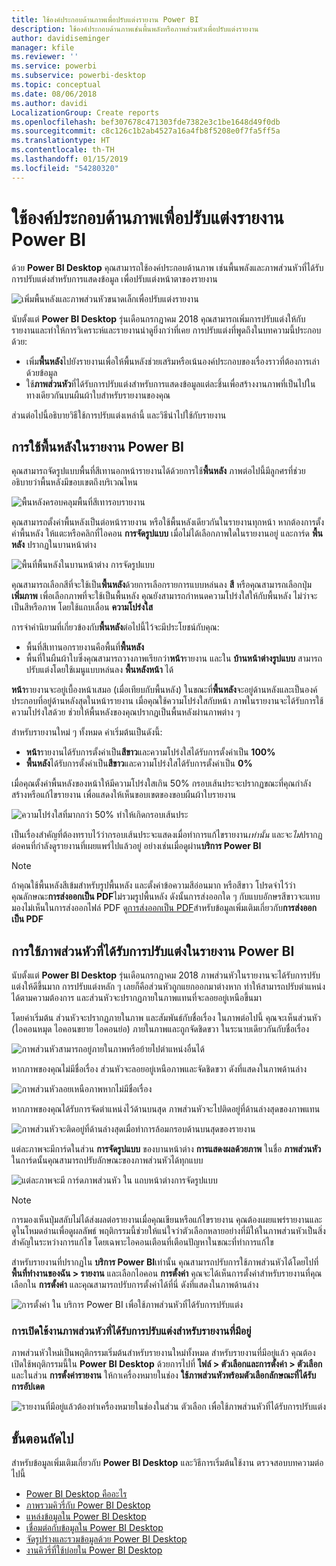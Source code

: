 ```yaml
---
title: ใช้องค์ประกอบด้านภาพเพื่อปรับแต่งรายงาน Power BI
description: ใช้องค์ประกอบด้านภาพเช่นพื้นพลังหรือภาพส่วนหัวเพื่อปรับแต่งรายงาน
author: davidiseminger
manager: kfile
ms.reviewer: ''
ms.service: powerbi
ms.subservice: powerbi-desktop
ms.topic: conceptual
ms.date: 08/06/2018
ms.author: davidi
LocalizationGroup: Create reports
ms.openlocfilehash: bef307678c471303fde7382e3c1be1648d49f0db
ms.sourcegitcommit: c8c126c1b2ab4527a16a4fb8f5208e0f7fa5ff5a
ms.translationtype: HT
ms.contentlocale: th-TH
ms.lasthandoff: 01/15/2019
ms.locfileid: "54280320"
---
```

# <a name="use-visual-elements-to-enhance-power-bi-reports"></a>ใช้องค์ประกอบด้านภาพเพื่อปรับแต่งรายงาน Power BI

ด้วย **Power BI Desktop** คุณสามารถใช้องค์ประกอบด้านภาพ เช่นพื้นพลังและภาพส่วนหัวที่ได้รับการปรับแต่งสำหรับการแสดงข้อมูล เพื่อปรับแต่งหน้าตาของรายงาน

![เพิ่มพื้นหลังและภาพส่วนหัวขนาดเล็กเพื่อปรับแต่งรายงาน](media/desktop-visual-elements-for-reports/visual-elements-for-reports_01.png)

นับตั้งแต่ **Power BI Desktop** รุ่นเดือนกรกฎาคม 2018 คุณสามารถเพิ่มการปรับแต่งให้กับรายงานและทำให้การวิเคราะห์และรายงานน่าดูยิ่งกว่าที่เคย การปรับแต่งที่พูดถึงในบทความนี้ประกอบด้วย: 

* เพิ่ม**พื้นหลัง**ไปยังรายงานเพื่อให้พื้นหลังช่วยเสริมหรือเน้นองค์ประกอบของเรื่องราวที่ต้องการเล่าด้วยข้อมูล
* ใช้**ภาพส่วนหัว**ที่ได้รับการปรับแต่งสำหรับการแสดงข้อมูลแต่ละชิ้นเพื่อสร้างงานภาพที่เป็นไปในทางเดียวกันบนผืนผ้าใบสำหรับรายงานของคุณ 

ส่วนต่อไปนี้อธิบายวิธีใช้การปรับแต่งเหล่านี้ และวิธีนำไปใช้กับรายงาน

## <a name="using-wallpaper-in-power-bi-reports"></a>การใช้พื้นหลังในรายงาน Power BI

คุณสามารถจัดรูปแบบพื้นที่สีเทานอกหน้ารายงานได้ด้วยการใช้**พื้นหลัง** ภาพต่อไปนี้มีลูกศรที่ช่วยอธิบายว่าพื้นหลังมีขอบเขตถึงบริเวณไหน 

![พื้นหลังครอบคลุมพื้นที่สีเทารอบรายงาน](media/desktop-visual-elements-for-reports/visual-elements-for-reports_02.png)

คุณสามารถตั้งค่าพื้นหลังเป็นต่อหน้ารายงาน หรือใช้พื้นหลังเดียวกันในรายงานทุกหน้า หากต้องการตั้งค่าพื้นหลัง ให้แตะหรือคลิกที่ไอคอน **การจัดรูปแบบ** เมื่อไม่ได้เลือกภาพใดในรายงานอยู่ และการ์ด **พื้นหลัง** ปรากฏในบานหน้าต่าง

![พื้นที่พื้นหลังในบานหน้าต่าง การจัดรูปแบบ](media/desktop-visual-elements-for-reports/visual-elements-for-reports_03.png)

คุณสามารถเลือกสีที่จะใช้เป็น**พื้นหลัง**ด้วยการเลือกรายการแบบหล่นลง **สี** หรือคุณสามารถเลือกปุ่ม **เพิ่มภาพ** เพื่อเลือกภาพที่จะใช้เป็นพื้นหลัง คุณยังสามารถกำหนดความโปร่งใสให้กับพื้นหลัง ไม่ว่าจะเป็นสีหรือภาพ โดยใช้แถบเลื่อน **ความโปร่งใส**

การจำคำนิยามที่เกี่ยวข้องกับ**พื้นหลัง**ต่อไปนี้ไว้จะมีประโยชน์กับคุณ:

* พื้นที่สีเทานอกรายงานคือพื้นที่**พื้นหลัง**
* พื้นที่ในผืนผ้าใบซึ่งคุณสามารถวางภาพเรียกว่า**หน้า**รายงาน และใน **บ้านหน้าต่างรูปแบบ** สามารถปรับแต่งโดยใช้เมนูแบบหล่นลง **พื้นหลังหน้า** ได้

**หน้า**รายงานจะอยู่เบื้องหน้าเสมอ (เมื่อเทียบกับพื้นหลัง) ในขณะที่**พื้นหลัง**จะอยู่ด้านหลังและเป็นองค์ประกอบที่อยู่ด้านหลังสุดในหน้ารายงาน เมื่อคุณใช้ความโปร่งใสกับหน้า ภาพในรายงานจะได้รับการใช้ความโปร่งใสด้วย ช่วยให้พื้นหลังของคุณปรากฏเป็นพื้นหลังผ่านภาพต่าง ๆ

สำหรับรายงานใหม่ ๆ ทั้งหมด ค่าเริ่มต้นเป็นดังนี้:

* **หน้า**รายงานได้รับการตั้งค่าเป็น**สีขาว**และความโปร่งใสได้รับการตั้งค่าเป็น **100%**
* **พื้นหลัง**ได้รับการตั้งค่าเป็น**สีขาว**และความโปร่งใสได้รับการตั้งค่าเป็น **0%**

เมื่อคุณตั้งค่าพื้นหลังของหน้าให้มีความโปร่งใสเกิน 50% กรอบเส้นประจะปรากฏขณะที่คุณกำลังสร้างหรือแก้ไขรายงาน เพื่อแสดงให้เห็นขอบเขตของขอบผืนผ้าใบรายงาน 

![ความโปร่งใสที่มากกว่า 50% ทำให้เกิดกรอบเส้นประ](media/desktop-visual-elements-for-reports/visual-elements-for-reports_04.png)

เป็นเรื่องสำคัญที่ต้องทราบไว้ว่ากรอบเส้นประจะแสดงเมื่อทำการแก้ไขรายงาน*เท่านั้น* และจะ*ไม่*ปรากฏต่อคนที่กำลังดูรายงานที่เผยแพร่ไปแล้วอยู่ อย่างเช่นเมื่อดูผ่าน**บริการ Power BI**

> [!NOTE]
> ถ้าคุณใช้พื้นหลังสีเข้มสำหรับรูปพื้นหลัง และตั้งค่าข้อความสีอ่อนมาก หรือสีขาว โปรดจำไว้ว่าคุณลักษณะ**การส่งออกเป็น PDF**ไม่รวมรูปพื้นหลัง ดังนั้นการส่งออกใด ๆ กับแบบอักษรสีขาวจะแทบมองไม่เห็นในการส่งออกไฟล์ PDF ดู[การส่งออกเป็น PDF](desktop-export-to-pdf.md)สำหรับข้อมูลเพิ่มเติมเกี่ยวกับ**การส่งออกเป็น PDF**


## <a name="using-improved-visual-headers-in-power-bi-reports"></a>การใช้ภาพส่วนหัวที่ได้รับการปรับแต่งในรายงาน Power BI

นับตั้งแต่ **Power BI Desktop** รุ่นเดือนกรกฎาคม 2018 ภาพส่วนหัวในรายงานจะได้รับการปรับแต่งให้ดีขึ้นมาก การปรับแต่งหลัก ๆ เลยก็คือส่วนหัวถูกแยกออกมาต่างหาก ทำให้สามารถปรับตำแหน่งได้ตามความต้องการ และส่วนหัวจะปรากฏภายในภาพแทนที่จะลอยอยู่เหนือขึ้นมา 

โดยค่าเริ่มต้น ส่วนหัวจะปรากฏภายในภาพ และสัมพันธ์กับชื่อเรื่อง ในภาพต่อไปนี้ คุณจะเห็นส่วนหัว (ไอคอนหมุด ไอคอนขยาย ไอคอนย่อ) ภายในภาพและถูกจัดชิดขวา ในระนาบเดียวกันกับชื่อเรื่อง

![ภาพส่วนหัวสามารถอยู่ภายในภาพหรือย้ายไปตำแหน่งอื่นได้](media/desktop-visual-elements-for-reports/visual-elements-for-reports_05.png)

หากภาพของคุณไม่มีชื่อเรื่อง ส่วนหัวจะลอยอยู่เหนือภาพและจัดชิดขวา ดังที่แสดงในภาพด้านล่าง 

![ภาพส่วนหัวลอยเหนือภาพหากไม่มีชื่อเรื่อง](media/desktop-visual-elements-for-reports/visual-elements-for-reports_07.png)

หากภาพของคุณได้รับการจัดตำแหน่งไว้ด้านบนสุด ภาพส่วนหัวจะไปติดอยู่ที่ด้านล่างสุดของภาพแทน 

![ภาพส่วนหัวจะติดอยู่ที่ด้านล่างสุดเมื่อทำการล้อมกรอบด้านบนสุดของรายงาน](media/desktop-visual-elements-for-reports/visual-elements-for-reports_08.png)

แต่ละภาพจะมีการ์ดในส่วน **การจัดรูปแบบ** ของบานหน้าต่าง **การแสดงผลด้วยภาพ** ในชื่อ **ภาพส่วนหัว** ในการ์ดนั้นคุณสามารถปรับลักษณะของภาพส่วนหัวได้ทุกแบบ

![แต่ละภาพจะมี การ์ดภาพส่วนหัว ใน แถบหน้าต่างการจัดรูปแบบ](media/desktop-visual-elements-for-reports/visual-elements-for-reports_09.png)

> [!NOTE]
> การมองเห็นปุ่มสลับไม่ได้ส่งผลต่อรายงานเมื่อคุณเขียนหรือแก้ไขรายงาน คุณต้องเผยแพร่รายงานและดูในโหมดอ่านเพื่อดูผลลัพธ์ พฤติกรรมนี้ช่วยให้แน่ใจว่าตัวเลือกหลายอย่างที่มีให้ในภาพส่วนหัวเป็นสิ่งสำคัญในระหว่างการแก้ไข โดยเฉพาะไอคอนเตือนที่เตือนปัญหาในขณะที่ทำการแก้ไข

สำหรับรายงานที่ปรากฏใน **บริการ Power BI**เท่านั้น คุณสามารถปรับการใช้ภาพส่วนหัวได้โดยไปที่ **พื้นที่ทำงานของฉัน > รายงาน** และเลือกไอคอน **การตั้งค่า** คุณจะได้เห็นการตั้งค่าสำหรับรายงานที่คุณเลือกใน **การตั้งค่า** และคุณสามารถปรับการตั้งค่าได้ที่นี่ ดังที่แสดงในภาพด้านล่าง

![การตั้งค่า ใน บริการ Power BI เพื่อใช้ภาพส่วนหัวที่ได้รับการปรับแต่ง](media/desktop-visual-elements-for-reports/visual-elements-for-reports_10.png)

### <a name="enabling-improved-visual-headers-for-existing-reports"></a>การเปิดใช้งานภาพส่วนหัวที่ได้รับการปรับแต่งสำหรับรายงานที่มีอยู่

ภาพส่วนหัวใหม่เป็นพฤติกรรมเริ่มต้นสำหรับรายงานใหม่ทั้งหมด สำหรับรายงานที่มีอยู่แล้ว คุณต้องเปิดใช้พฤติกรรมนี้ใน **Power BI Desktop** ด้วยการไปที่ **ไฟล์ > ตัวเลือกและการตั้งค่า > ตัวเลือก** และในส่วน **การตั้งค่ารายงาน** ให้กาเครื่องหมายในช่อง **ใช้ภาพส่วนหัวพร้อมตัวเลือกลักษณะที่ได้รับการอัปเดต**

![รายงานที่มีอยู่แล้วต้องทำเครื่องหมายในช่องในส่วน ตัวเลือก เพื่อใช้ภาพส่วนหัวที่ได้รับการปรับแต่ง](media/desktop-visual-elements-for-reports/visual-elements-for-reports_06.png)


## <a name="next-steps"></a>ขั้นตอนถัดไป
สำหรับข้อมูลเพิ่มเติมเกี่ยวกับ **Power BI Desktop** และวิธีการเริ่มต้นใช้งาน ตรวจสอบบทความต่อไปนี้

* [Power BI Desktop คืออะไร](desktop-what-is-desktop.md)
* [ภาพรวมคิวรี่กับ Power BI Desktop](desktop-query-overview.md)
* [แหล่งข้อมูลใน Power BI Desktop](desktop-data-sources.md)
* [เชื่อมต่อกับข้อมูลใน Power BI Desktop](desktop-connect-to-data.md)
* [จัดรูปร่างและรวมข้อมูลด้วย Power BI Desktop](desktop-shape-and-combine-data.md)
* [งานคิวรี่ที่ใช้บ่อยใน Power BI Desktop](desktop-common-query-tasks.md)   

